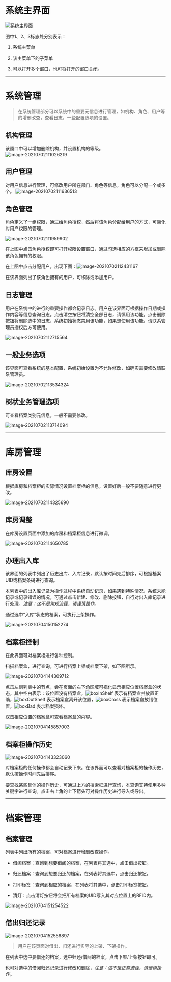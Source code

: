 # 系统主界面

![系统主界面](images\image-20210702105726748.png)

图中1、2、3标志处分别表示：
1. 系统主菜单

2. 该主菜单下的子菜单

3. 可以打开多个窗口，也可将打开的窗口关闭。
*****
# 系统管理
>在系统管理部分可以系统中的重要元信息进行管理，如机构、角色、用户等的增删改查，查看日志，一些配置选项的设置。

## 机构管理

  该窗口中可以增加删除机构，并设置机构的等级。
![image-20210702111026219](images\image-20210702111026219.png)

## 用户管理

对用户信息进行管理，可修改用户所在部门、角色等信息，角色可以分配一个或多个。
![image-20210702111636513](images\image-20210702111636513.png)

## 角色管理

角色定义了一组权限，通过给角色授权，然后将该角色分配给用户的方式，可简化对用户权限的管理。

![image-20210702111959902](images\image-20210702111959902.png)

在上图中点击角色授权即可打开权限设置窗口，通过勾选相应的方框来增加或删除该角色拥有的权限。

在上图中点击分配用户，出现下图：![image-20210702112431167](images\image-20210702112431167.png)

在该界面列出了该角色拥有的用户，可移除或添加用户。



## 日志管理

  用户在系统中的进行的重要操作都会记录日志。用户在该界面可根据操作日期或操作内容等信息查询日志。点击清空按钮将清空全部日志，请慎用该功能。点击删除按钮将删除选中的日志，系统初始状态禁用该功能，如果想使用该功能，请联系管理员授权后方可使用。

![image-20210702112715564](images\image-20210702112715564.png)

## 一般业务选项

该界面可查看系统的基本配置，系统初始设置为不允许修改，如确实需要修改请联系管理员。

![image-20210702113534324](images\image-20210702113534324.png)

## 树状业务管理选项

可查看档案类别元信息，一般不需要修改。

![image-20210702113714094](images\image-20210702113714094.png)


*****
# 库房管理

## 库房设置

根据库房和档案柜的实际情况设置档案柜的信息，设置好后一般不要随意进行更改。

![image-20210702114325690](images\image-20210702114325690.png)

## 库房调整

在库房设置页面中添加的库房和档案柜信息进行微调。

![image-20210702114650785](images\image-20210702114650785.png)

## 办理出入库

该界面的列表中列出了历史出库、入库记录，默认按时间先后排序，可根据档案UID或档案条码进行查询。

本列表中的出入库记录为操作过程中系统自动记录，如果遇到特殊情况，系统未能记录或记录错误的情况，可通过点击新建、修改、删除按钮，自行对出入库记录进行处理。*注意：这不是常规流程，请谨慎操作*。

通过选中“入库”状态的档案，可执行上架操作。

![image-20210704150152274](images\image-20210704150152274.png)



## 档案柜控制

在此界面可对档案柜进行各种控制。

扫描档案盒，进行查询，可进行档案上架或档案下架，如下图所示。

![image-20210704144309712](images\image-20210704144309712.png)

点击左侧列表中的节点，会在页面的右下角区域可视化显示相应位置档案盒的状态，其中空白表示：该位置没有档案盒，![boxInShelf](images\boxInShelf.png) 表示有档案盒并放置正确，![boxOutShelf](images\boxOutShelf.jpg) 表示档案盒离开该位置，![boxCross](images\boxCross.png) 表示档案盒放错位置，![boxBad](images\boxBad.png) 表示档案损坏。

双击相应位置的档案盒可查看档案盒的内容。

![image-20210704145857003](images\image-20210704145857003.png)



## 档案柜操作历史

![image-20210704143323060](images\image-20210704143323060.png)

对档案柜的任何操作都会自动记录下来。在该界面可以查看对档案柜的操作历史，默认按操作时间先后排序。 

要查找某些具体的操作历史，可通过上方的搜索框进行查询，本查询支持使用多种关键字进行查询。点击右上角的上下箭头可对操作历史进行导入或导出。


******
# 档案管理

## 档案管理

列表中列出所有的档案，可对档案进行增删改查操作。

- 借阅档案：查询到想要借阅的档案，在列表将其选中，点击借出按钮。

- 归还档案：查询到想要归还的档案，在列表将其选中，点击归还按钮。

- 打印标签：查询到相应的档案，在列表将其选中，点击打印标签按钮。

- 清灯：点击清灯按钮将会把所有档案的UID写入其对应位置上的RFID内。

![image-20210704151254522](images\image-20210704151254522.png)

## 借出归还记录

![image-20210704152556897](images\image-20210704152556897.png)

>用户在该页面对借出、归还进行实际的上架、下架操作。

在列表中选中要借还的档案，选中归还/借阅的档案，点击下架/上架按钮即可。

也可对选中的借阅归还记录进行修改和删除，*注意：这不是正常流程，请谨慎操作*。

